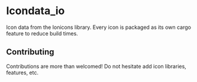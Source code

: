 # Icondata_io

Icon data from the Ionicons library. Every icon is packaged as its own cargo feature to reduce build times.

## Contributing

Contributions are more than welcomed!
Do not hesitate add icon libraries, features, etc.
